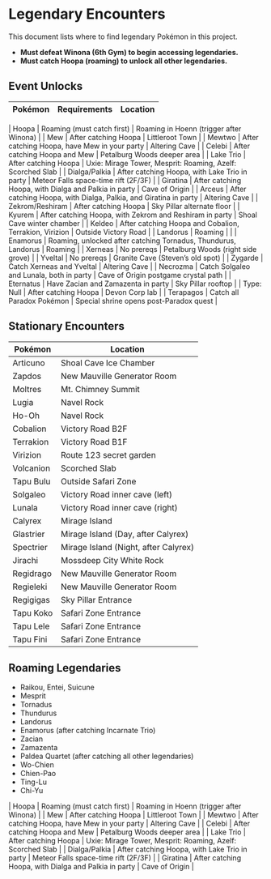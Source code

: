 # Legendary Encounters

This document lists where to find legendary Pokémon in this project.

- **Must defeat Winona (6th Gym) to begin accessing legendaries.**
- **Must catch Hoopa (roaming) to unlock all other legendaries.**

## Event Unlocks

| Pokémon         | Requirements                                                    | Location                                               |
|-----------------|-----------------------------------------------------------------|--------------------------------------------------------|

| Hoopa           | Roaming (must catch first)                | Roaming in Hoenn (trigger after Winona) |
| Mew             | After catching Hoopa                      | Littleroot Town |
| Mewtwo          | After catching Hoopa, have Mew in your party | Altering Cave |
| Celebi          | After catching Hoopa and Mew              | Petalburg Woods deeper area |
| Lake Trio       | After catching Hoopa                      | Uxie: Mirage Tower, Mesprit: Roaming, Azelf: Scorched Slab |
| Dialga/Palkia   | After catching Hoopa, with Lake Trio in party | Meteor Falls space-time rift (2F/3F) |
| Giratina        | After catching Hoopa, with Dialga and Palkia in party | Cave of Origin |
| Arceus          | After catching Hoopa, with Dialga, Palkia, and Giratina in party | Altering Cave |
| Zekrom/Reshiram | After catching Hoopa                      | Sky Pillar alternate floor |
| Kyurem          | After catching Hoopa, with Zekrom and Reshiram in party | Shoal Cave winter chamber |
| Keldeo          | After catching Hoopa and Cobalion, Terrakion, Virizion | Outside Victory Road |
| Landorus        | Roaming                                   | |
| Enamorus        | Roaming, unlocked after catching Tornadus, Thundurus, Landorus | Roaming |
| Xerneas         | No prereqs                                | Petalburg Woods (right side grove) |
| Yveltal         | No prereqs                                | Granite Cave (Steven’s old spot) |
| Zygarde         | Catch Xerneas and Yveltal                 | Altering Cave |
| Necrozma        | Catch Solgaleo and Lunala, both in party  | Cave of Origin postgame crystal path |
| Eternatus       | Have Zacian and Zamazenta in party        | Sky Pillar rooftop |
| Type: Null      | After catching Hoopa                      | Devon Corp lab |
| Terapagos       | Catch all Paradox Pokémon                 | Special shrine opens post-Paradox quest |
## Stationary Encounters

| Pokémon   | Location                             |
|-----------|--------------------------------------|
| Articuno  | Shoal Cave Ice Chamber               |
| Zapdos    | New Mauville Generator Room          |
| Moltres   | Mt. Chimney Summit                   |
| Lugia     | Navel Rock                           |
| Ho-Oh     | Navel Rock                           |
| Cobalion  | Victory Road B2F                     |
| Terrakion | Victory Road B1F                     |
| Virizion  | Route 123 secret garden              |
| Volcanion | Scorched Slab                        |
| Tapu Bulu | Outside Safari Zone                  |
| Solgaleo  | Victory Road inner cave (left)       |
| Lunala    | Victory Road inner cave (right)      |
| Calyrex   | Mirage Island                        |
| Glastrier | Mirage Island (Day, after Calyrex)   |
| Spectrier | Mirage Island (Night, after Calyrex) |
| Jirachi   | Mossdeep City White Rock             |
| Regidrago | New Mauville Generator Room          |
| Regieleki | New Mauville Generator Room          |
| Regigigas | Sky Pillar Entrance                  |
| Tapu Koko | Safari Zone Entrance                 |
| Tapu Lele | Safari Zone Entrance                 |
| Tapu Fini | Safari Zone Entrance                 |

## Roaming Legendaries

- Raikou, Entei, Suicune
- Mesprit
- Tornadus
- Thundurus
- Landorus
- Enamorus (after catching Incarnate Trio)
- Zacian
- Zamazenta
- Paldea Quartet (after catching all other legendaries)
- Wo-Chien
- Chien-Pao
- Ting-Lu
- Chi-Yu

| Hoopa           | Roaming (must catch first)                | Roaming in Hoenn (trigger after Winona) |
| Mew             | After catching Hoopa                      | Littleroot Town |
| Mewtwo          | After catching Hoopa, have Mew in your party | Altering Cave |
| Celebi          | After catching Hoopa and Mew              | Petalburg Woods deeper area |
| Lake Trio       | After catching Hoopa                      | Uxie: Mirage Tower, Mesprit: Roaming, Azelf: Scorched Slab |
| Dialga/Palkia   | After catching Hoopa, with Lake Trio in party | Meteor Falls space-time rift (2F/3F) |
| Giratina        | After catching Hoopa, with Dialga and Palkia in party | Cave of Origin |
